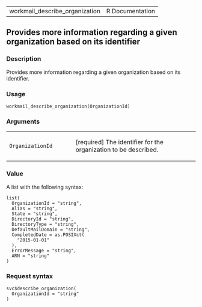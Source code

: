 <table style="width: 100%;">
<tbody>
<tr class="odd">
<td>workmail_describe_organization</td>
<td style="text-align: right;">R Documentation</td>
</tr>
</tbody>
</table>

## Provides more information regarding a given organization based on its identifier

### Description

Provides more information regarding a given organization based on its
identifier.

### Usage

    workmail_describe_organization(OrganizationId)

### Arguments

<table>
<colgroup>
<col style="width: 35%" />
<col style="width: 65%" />
</colgroup>
<tbody>
<tr class="odd">
<td><code
id="workmail_describe_organization_:_OrganizationId">OrganizationId</code></td>
<td><p>[required] The identifier for the organization to be
described.</p></td>
</tr>
</tbody>
</table>

### Value

A list with the following syntax:

    list(
      OrganizationId = "string",
      Alias = "string",
      State = "string",
      DirectoryId = "string",
      DirectoryType = "string",
      DefaultMailDomain = "string",
      CompletedDate = as.POSIXct(
        "2015-01-01"
      ),
      ErrorMessage = "string",
      ARN = "string"
    )

### Request syntax

    svc$describe_organization(
      OrganizationId = "string"
    )
